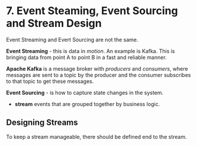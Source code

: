 # 7. Event Steaming, Event Sourcing and Stream Design

Event Streaming and Evert Sourcing are not the same.

__Event Streaming__ - this is data in _motion_. An example is Kafka. This is bringing data from point A to point B in a fast and reliable manner.

__Apache Kafka__ is a message broker with _producers_ and _consumers_, where messages are sent to a topic by the producer and the consumer subscribes to that topic to get these messages.

__Event Sourcing__ - is how to capture state changes in the system.
* __stream__ events that are grouped together by business logic.

## Designing Streams

To keep a stream manageable, there should be defined end to the stream.


